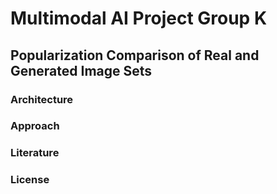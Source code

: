# Multimodal AI Project Group K
## Popularization Comparison of Real and Generated Image Sets

### Architecture


### Approach

### Literature

### License
